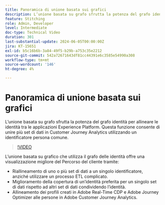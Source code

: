 ```yaml
---
title: Panoramica di unione basata sui grafici
description: L’unione basata su grafo sfrutta la potenza del grafo identità per allineare le identità tra le applicazioni Experience Platform. Questa funzione consente di unire più set di dati in Customer Journey Analytics utilizzando un identificatore persona comune.
feature: Stitching
role: Admin, Developer
level: Intermediate
doc-type: Technical Video
duration: 301
last-substantial-update: 2024-06-05T00:00:00Z
jira: KT-15651
exl-id: b5c16b6b-3a84-49f5-b29b-a753c35e2212
source-git-commit: 542a72671643df81cc44391e6c3585e54990a308
workflow-type: tm+mt
source-wordcount: '146'
ht-degree: 4%

---
```


# Panoramica di unione basata sui grafici

L’unione basata su grafo sfrutta la potenza del grafo identità per allineare le identità tra le applicazioni Experience Platform. Questa funzione consente di unire più set di dati in Customer Journey Analytics utilizzando un identificatore persona comune.

>[!VIDEO](https://video.tv.adobe.com/v/3448724/?learn=on&captions=ita)

L’unione basata su grafico che utilizza il grafo delle identità offre una visualizzazione migliore del Percorso del cliente tramite:

* Riallineamento di uno o più set di dati a un singolo identificatore, anziché utilizzare un processo ETL complicato.
* Miglioramento della copertura di un’identità preferita per un singolo set di dati rispetto ad altri set di dati condividendo l’identità.
* Allineamento dei profili creati in Adobe Real-Time CDP e Adobe Journey Optimizer alle persone in Adobe Customer Journey Analytics.
